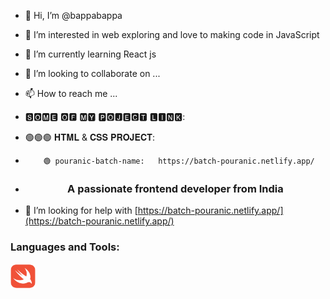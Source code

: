 - 👋 Hi, I’m @bappabappa
- 👀 I’m interested in web exploring and love to making code in JavaScript
- 🌱 I’m currently learning React js
- 💞️ I’m looking to collaborate on ...
- 📫 How to reach me ...
- 🆂🅾🅼🅴 🅾🅵 🅼🆈 🅿🅾🅹🅴🅲🆃 🅻🅸🅽🅺:
- 🟢🟢🟢 𝐇𝐓𝐌𝐋 & 𝐂𝐒𝐒 𝐏𝐑𝐎𝐉𝐄𝐂𝐓:
-         🟢 pouranic-batch-name:   https://batch-pouranic.netlify.app/
- <h3 align="center">A passionate frontend developer from India</h3>

- 🤝 I’m looking for help with [https://batch-pouranic.netlify.app/](https://batch-pouranic.netlify.app/)


<h3 align="left">Languages and Tools:</h3>
<p align="left"> <a href="https://developer.apple.com/swift/" target="_blank"> <img src="https://raw.githubusercontent.com/devicons/devicon/master/icons/swift/swift-original.svg" alt="swift" width="40" height="40"/> </a> </p>



<!---
bappabappa/bappabappa is a ✨ special ✨ repository because its `README.md` (this file) appears on your GitHub profile.
You can click the Preview link to take a look at your changes.
--->
